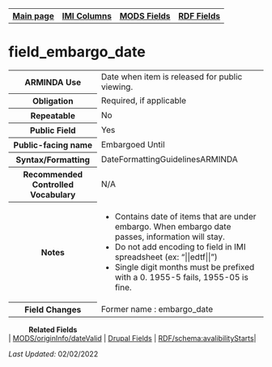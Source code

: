 <!DOCTYPE html>
<html>

<body>
<table style="width:100%">
  <tr>
    <th><a href="index.md">Main page</a></th>
	<th><a href="IMI.md">IMI Columns</a></th>
    <th><a href="MODS.md">MODS Fields</a></th>
    <th><a href="RDF.md">RDF Fields</a></th>
  </tr>
</table>



<h1>field_embargo_date</h1>
<table>
<tr>
	<th>ARMINDA Use</th>
	<td>Date when item is released for public viewing.</td>
</tr>
<tr>
	<th>Obligation</th>
	<td>Required, if applicable</td>
</tr>
<tr>
	<th>Repeatable</th>
	<td>No</td>
</tr>
<tr>
	<th>Public Field</th>
	<td>Yes</td>
</tr>
<tr>
	<th>Public-facing name</th>
	<td>Embargoed Until</td>
</tr>
<tr>
	<th>Syntax/Formatting</th>
	<td>DateFormattingGuidelinesARMINDA</td>
</tr>
<tr>
	<th>Recommended Controlled Vocabulary</th>
	<td>N/A</td>
</tr>
<tr>
	<th>Notes</th>
	<td>
		<ul>
			<li>Contains date of items that are under embargo. When embargo date passes, information will stay.</li>
			<li>Do not add encoding to field in IMI spreadsheet (ex: “||edtf||”)</li>
			<li>Single digit months must be prefixed with a 0. 1955-5 fails, 1955-05 is fine.</li>
		</ul>
	</td>
</tr>
<tr>
	<th>Field Changes</th>
	<td>Former name : embargo_date</td>
</tr>
</table>
<dl>
	<dd><b>Related Fields</b></dd>
		| <a href="mods.originInfo_dateValid.md">MODS/originInfo/dateValid</a> | 
		<a href="DrupalFields.md">Drupal Fields</a> | 
		<a href="rdf.schema.availabilityStarts.md">RDF/schema:avalibilityStarts</a>| 
</dl>
<p><i>Last Updated: </i></font>02/02/2022</p>
</body>
</html>